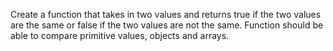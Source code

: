Create a function that takes in two values and returns true if the two values are the same or false if the two values are not the same. Function should be able to compare primitive values, objects and arrays. 